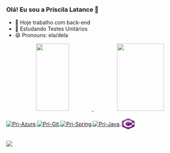 ### Olá! Eu sou a Priscila Latance 👋

- 🔭 Hoje trabalho com back-end
- 🌱 Estudando Testes Unitários
- 😄 Pronouns: ela/dela

<div align="center">
  <a href="https://github.com/priscilalatance">
  <img height="180em"  width="42%" src="https://github-readme-stats.vercel.app/api?username=priscilalatance&show_icons=true&theme=dark&include_all_commits=true&count_private=true"/>
  <img height="180em" width="50%" src="https://github-readme-stats.vercel.app/api/top-langs/?username=priscilalatance&layout=compact&langs_count=7&theme=dark"/>
</div>
  
<div style="display: inline_block"><br>
  <img align="center" alt="Pri-Azure" height="30" width="40" src="https://cdn.jsdelivr.net/gh/devicons/devicon/icons/azure/azure-original.svg">
  <img align="center" alt="Pri-Git" height="30" width="40" src="https://cdn.jsdelivr.net/gh/devicons/devicon/icons/git/git-original.svg">
  <img align="center" alt="Pri-Spring" height="30" width="40" src="https://cdn.jsdelivr.net/gh/devicons/devicon/icons/spring/spring-original.svg">
  <img align="center" alt="Pri-Java" height="30" width="40" src="https://cdn.jsdelivr.net/gh/devicons/devicon/icons/java/java-original.svg">
  <img align="center" alt="Pri-Csharp" height="30" width="40" src="https://raw.githubusercontent.com/devicons/devicon/master/icons/csharp/csharp-original.svg">
</div>
  
  ##
 
<div> 
  <a href="https://www.linkedin.com/in/priscila-padilla-latance-0b962825/" target="_blank"><img src="https://img.shields.io/badge/-LinkedIn-%230077B5?style=for-the-badge&logo=linkedin&logoColor=white" target="_blank"></a> 
</div>  

